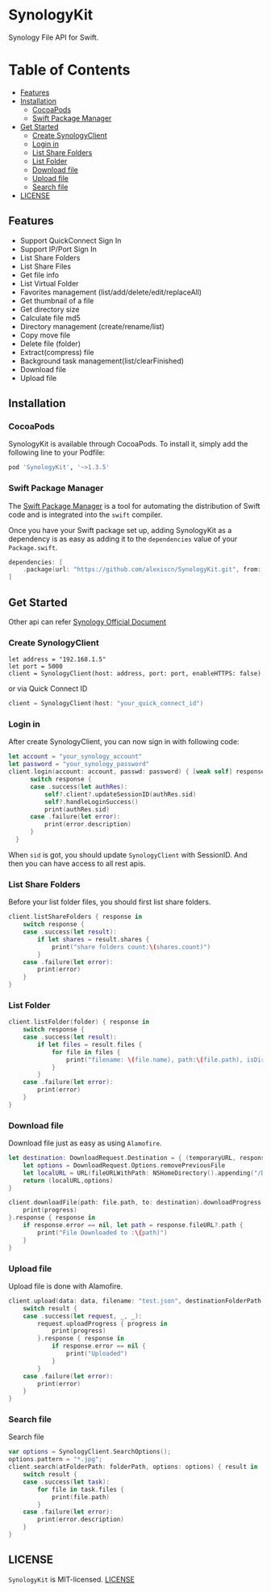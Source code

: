 # SynologyKit

Synology File API for Swift.

Table of Contents
=================

* [Features](#features)
* [Installation](#installation)
    * [CocoaPods](#cocoapods)
    * [Swift Package Manager](#swift-package-manager)
* [Get Started](#get-started)
    * [Create SynologyClient](#create-synologyclient)
    * [Login in](#login-in)
    * [List Share Folders](#list-share-folders)
    * [List Folder](#list-folder)
    * [Download file](#download-file)
    * [Upload file](#upload-file)
    * [Search file](#search-file)
* [LICENSE](#license)

## Features

* Support QuickConnect Sign In
* Support IP/Port Sign In
* List Share Folders
* List Share Files
* Get file info
* List Virtual Folder
* Favorites management (list/add/delete/edit/replaceAll)
* Get thumbnail of a file
* Get directory size
* Calculate file md5
* Directory management (create/rename/list)
* Copy move file
* Delete file (folder)
* Extract(compress) file
* Background task management(list/clearFinished)
* Download file
* Upload file


## Installation

### CocoaPods

SynologyKit is available through CocoaPods. To install it, simply add the following line to your Podfile:

```sh
pod 'SynologyKit', '~>1.3.5'
```

### Swift Package Manager

The [Swift Package Manager](https://swift.org/package-manager/) is a tool for automating the distribution of Swift code and is integrated into the `swift` compiler. 

Once you have your Swift package set up, adding SynologyKit as a dependency is as easy as adding it to the `dependencies` value of your `Package.swift`.

```swift
dependencies: [
    .package(url: "https://github.com/alexiscn/SynologyKit.git", from: "1.3.5")
]
```

## Get Started

Other api can refer [Synology Official Document](https://global.download.synology.com/download/Document/Software/DeveloperGuide/Package/FileStation/All/enu/Synology_File_Station_API_Guide.pdf)

### Create SynologyClient

```
let address = "192.168.1.5"
let port = 5000
client = SynologyClient(host: address, port: port, enableHTTPS: false)
```

or via Quick Connect ID

```swift
client = SynologyClient(host: "your_quick_connect_id")
```


### Login in

After create SynologyClient, you can now sign in with following code:

```swift
let account = "your_synology_account"
let password = "your_synology_password"
client.login(account: account, passwd: password) { [weak self] response in
      switch response {
      case .success(let authRes):
          self?.client?.updateSessionID(authRes.sid)
          self?.handleLoginSuccess()
          print(authRes.sid)
      case .failure(let error):
          print(error.description)
      }
  }
```

When `sid` is got, you should update `SynologyClient` with SessionID. And then you can have access to all rest apis. 

### List Share Folders

Before your list folder files, you should first list share folders.

```swift
client.listShareFolders { response in
    switch response {
    case .success(let result):
        if let shares = result.shares {
            print("share folders count:\(shares.count)")
        }
    case .failure(let error):
        print(error)
    }
}
```        

### List Folder

```swift
client.listFolder(folder) { response in
    switch response {
    case .success(let result):
        if let files = result.files {
            for file in files {
                print("filename: \(file.name), path:\(file.path), isDirectory:\(file.isdir)")
            }
        }
    case .failure(let error):
        print(error)
    }
}
```

### Download file

Download file just as easy as using `Alamofire`.

```swift
let destination: DownloadRequest.Destination = { (temporaryURL, response)  in
    let options = DownloadRequest.Options.removePreviousFile
    let localURL = URL(fileURLWithPath: NSHomeDirectory().appending("/Documents/\(file.name)"))
    return (localURL,options)
}

client.downloadFile(path: file.path, to: destination).downloadProgress { progress in
    print(progress)
}.response { response in
    if response.error == nil, let path = response.fileURL?.path {
        print("File Downloaded to :\(path)")
    }
}
```

### Upload file

Upload file is done with Alamofire.

```swift
client.upload(data: data, filename: "test.json", destinationFolderPath: folder, createParents: true, options: nil) { result in
    switch result {
    case .success(let request, _, _):
        request.uploadProgress { progress in
            print(progress)
        }.response { response in
            if response.error == nil {
                print("Uploaded")
            }
        }
    case .failure(let error):
        print(error)
    }
}
```

### Search file

Search file

```swift
var options = SynologyClient.SearchOptions();
options.pattern = "*.jpg";
client.search(atFolderPath: folderPath, options: options) { result in
    switch result {
    case .success(let task):
        for file in task.files {
            print(file.path)
        } 
    case .failure(let error):
        print(error.description)
    }
}
```

## LICENSE

`SynologyKit` is MIT-licensed. [LICENSE](LICENSE)
